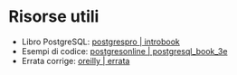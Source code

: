 # Risorse utili
* Libro PostgreSQL: [postgrespro | introbook](https://postgrespro.com/community/books/introbook)
* Esempi di codice: [postgresonline | postgresql_book_3e](https://www.postgresonline.com/downloads/postgresql_book_3e.zip)
* Errata corrige: [oreilly | errata](https://www.oreilly.com/catalog/errata.csp?isbn=0636920052715)